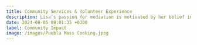 ```yaml
---
title: Community Services & Volunteer Experience
description: Lisa’s passion for mediation is motivated by her belief in the value of community and her years of service to neighbors on both sides of the border
date: 2024-08-05 08:01:35 +0300
label: Community Impact
image: /images/Puebla Mass Cooking.jpeg
---
```

